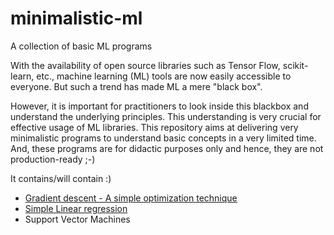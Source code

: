 # minimalistic-ml
A collection of basic ML programs

With the availability of open source libraries such as Tensor Flow, scikit-learn, etc., machine learning (ML) tools are now easily accessible to 
everyone. But such a trend has made ML a mere "black box". 

However, it is important for practitioners to look inside this blackbox and understand the underlying principles. This understanding is very
crucial for effective usage of ML libraries.
This repository aims at delivering very minimalistic programs to understand basic concepts in a very limited time.
And, these programs are for didactic purposes only and hence, they are not production-ready ;-)

It contains/will contain :)

- [Gradient descent - A simple optimization technique](https://github.com/rajcscw/minimalistic-ml/blob/master/gradient-descent/gradient-descent.ipynb)
- [Simple Linear regression](https://github.com/rajcscw/minimalistic-ml/blob/master/simple-linear-regression/simple-linear-regression.ipynb)
- Support Vector Machines

